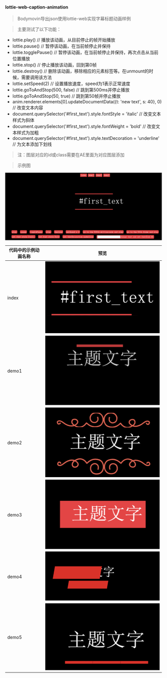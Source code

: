#### lottie-web-caption-animation
> Bodymovin导出json使用lottie-web实现字幕标题动画样例

> 主要测试了以下功能：
- lottie.play() // 播放该动画，从目前停止的帧开始播放
- lottie.pause() // 暂停该动画，在当前帧停止并保持
- lottie.togglePause() // 暂停该动画，在当前帧停止并保持，再次点击从当前位置播放
- lottie.stop() // 停止播放该动画，回到第0帧
- lottie.destroy() // 删除该动画，移除相应的元素标签等。在unmount的时候，需要调用该方法
- lottie.setSpeed(2) // 设置播放速度，speed为1表示正常速度
- lottie.goToAndStop(500, false) // 跳到第500ms并停止播放
- lottie.goToAndStop(50, true) // 跳到第50帧并停止播放
- anim.renderer.elements[0].updateDocumentData({t: 'new text', s: 40}, 0) // 改变文本内容
- document.querySelector('#first_text').style.fontStyle = 'italic' // 改变文本样式为斜体
- document.querySelector('#first_text').style.fontWeight = 'bold' // 改变文本样式为加粗
- document.querySelector('#first_text').style.textDecoration = 'underline' // 为文本添加下划线

> 注：图层对应的id或class需要在AE里面为对应图层添加

> 示例图

![示例图](/image/sample.gif)

| 代码中的示例动画名称 | 预览 |
|-------------------|-----|
| index | ![index](/image/index.gif) |
| demo1 | ![demo1](/image/demo1.gif) |
| demo2 | ![demo2](/image/demo2.gif) |
| demo3 | ![demo3](/image/demo3.gif) |
| demo4 | ![demo4](/image/demo4.gif) |
| demo5 | ![demo5](/image/demo5.gif) |